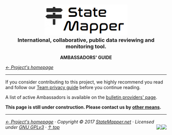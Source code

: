 <div align="center" id="top">
	<h3 align="center">
		<a href="https://github.com/StateMapper/StateMapper#top" title="Go to the project's homepage"><img src="../../src/assets/images/logo/logo-black-big.png" /></a><br>
		International, collaborative, public data reviewing and monitoring tool.
	</h3>
	<strong>AMBASSADORS' GUIDE</strong>
</div>

*[&larr; Project's homepage](https://github.com/StateMapper/StateMapper#top)*

-----


If you consider contributing to this project, we highly recommend you read and follow our [Team privacy guide](PRIVACY.md#top) before you continue reading.


A list of active Ambassadors is available on the [bulletin providers' page](https://statemapper.net/api).

**This page is still under construction. Please contact us by [other means](https://github.com/StateMapper/StateMapper#top).**


-----

*[&larr; Project's homepage](https://github.com/StateMapper/StateMapper#top) · Copyright &copy; 2017 [StateMapper.net](https://statemapper.net) · Licensed under [GNU GPLv3](../../COPYING) · [&uarr; top](#top)* <img src="[![Bitbucket issues](https://img.shields.io/bitbucket/issues/atlassian/python-bitbucket.svg?style=social" align="right" /> <img src="http://hits.dwyl.com/StateMapper/StateMapper.svg?style=flat-square" align="right" />

